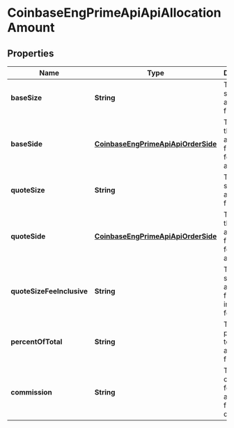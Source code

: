 
# CoinbaseEngPrimeApiApiAllocationAmount

## Properties
Name | Type | Description | Notes
------------ | ------------- | ------------- | -------------
**baseSize** | **String** | The base size for the amount field | 
**baseSide** | [**CoinbaseEngPrimeApiApiOrderSide**](CoinbaseEngPrimeApiApiOrderSide.md) | The side of the base amount field (used for net allocation) |  [optional]
**quoteSize** | **String** | The quote size for the amount field | 
**quoteSide** | [**CoinbaseEngPrimeApiApiOrderSide**](CoinbaseEngPrimeApiApiOrderSide.md) | The side of the quote amount field (used for net allocation) |  [optional]
**quoteSizeFeeInclusive** | **String** | The quote size for the amount field, inclusive of fees |  [optional]
**percentOfTotal** | **String** | The percent of total for the amount field | 
**commission** | **String** | The commission for the amount field in quote | 



